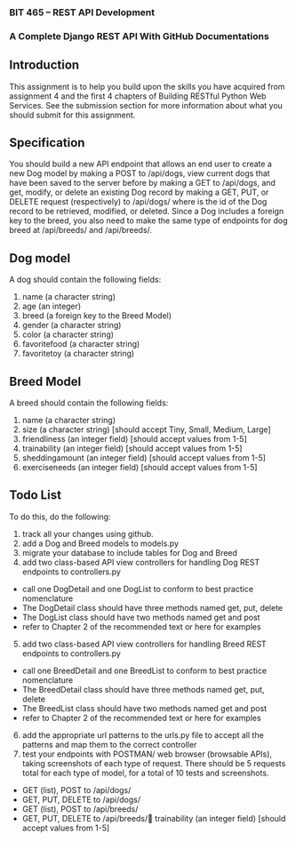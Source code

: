 ### BIT 465 – REST API Development 
### A Complete Django REST API With GitHub Documentations

## Introduction
This assignment is to help you build upon the skills you have acquired from assignment 4 and the first 4 
chapters of Building RESTful Python Web Services. See the submission section for more information 
about what you should submit for this assignment.

## Specification
You  should  build  a  new  API  endpoint  that  allows  an  end  user  to  create  a  new Dog model  by  making 
a POST to /api/dogs,  view  current  dogs  that  have  been  saved  to  the  server  before  by  making  a GET to 
/api/dogs,  and  get,  modify,  or  delete  an  existing Dog record  by  making  a GET, PUT,  or DELETE request 
(respectively)  to /api/dogs/<id> where <id> is  the  id  of  the Dog record  to  be  retrieved,  modified,  or 
deleted.  Since  a Dog includes  a  foreign  key  to  the  breed,  you  also  need  to  make  the  same  type  of 
endpoints for dog breed at /api/breeds/ and /api/breeds/<id>.
  
## Dog model
 A dog should contain the following fields:
  1. name (a character string)
  2. age (an integer)
  3. breed (a foreign key to the Breed Model)
  4. gender (a character string)
  5. color (a character string)
  6. favoritefood (a character string)
  7. favoritetoy (a character string)
  
## Breed Model
 A breed should contain the following fields:
  1. name (a character string)
  2. size (a character string) [should accept Tiny, Small, Medium, Large]
  3. friendliness (an integer field) [should accept values from 1-5]
  4. trainability (an integer field) [should accept values from 1-5]
  5. sheddingamount (an integer field) [should accept values from 1-5]
  6. exerciseneeds (an integer field) [should accept values from 1-5]
  
## Todo List
To do this, do the following:
  1. track all your changes using github. 
  2. add a Dog and Breed models to models.py
  3. migrate your database to include tables for Dog and Breed
  4. add two class-based API view controllers for handling Dog REST endpoints to controllers.py
   - call one DogDetail and one DogList to conform to best practice nomenclature
   - The DogDetail class should have three methods named get, put, delete
   - The DogList class should have two methods named get and post
   - refer to Chapter 2 of the recommended text or here for examples
  5. add two class-based API view controllers for handling Breed REST endpoints to controllers.py
   - call one BreedDetail and one BreedList to conform to best practice nomenclature
   - The BreedDetail class should have three methods named get, put, delete
   - The BreedList class should have two methods named get and post
   - refer to Chapter 2 of the recommended text or here for examples
  6. add the appropriate url patterns to the urls.py file to accept all the patterns and map them to the correct controller
  7. test your endpoints with POSTMAN/ web browser (browsable APIs), taking screenshots of each type of request. There should be 5 requests total for each type of model, for a    total of 10 tests and screenshots.
   - GET (list), POST to /api/dogs/
   - GET, PUT, DELETE to /api/dogs/<id>
   - GET (list), POST to /api/breeds/
   - GET, PUT, DELETE to /api/breeds/<id> trainability (an integer field) [should accept values from 1-5]
    

